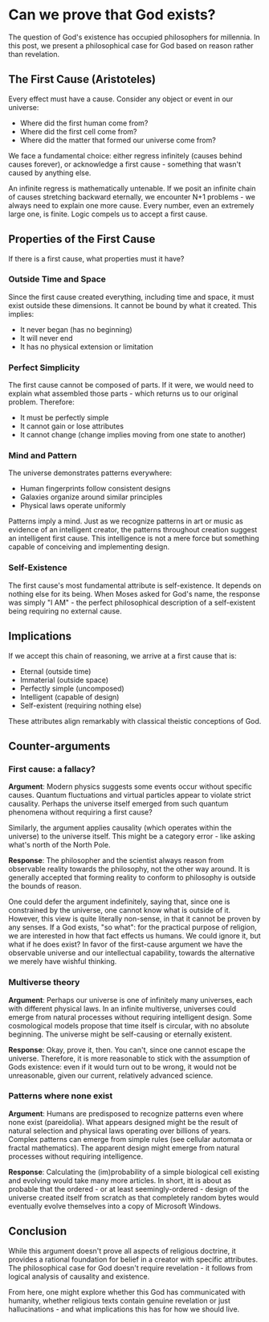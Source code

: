 # Can we prove that God exists?

The question of God's existence has occupied philosophers for millennia. 
In this post, we present a philosophical case for God based on reason 
rather than revelation.

## The First Cause (Aristoteles)

Every effect must have a cause. Consider any object or event in our universe:

- Where did the first human come from?
- Where did the first cell come from?
- Where did the matter that formed our universe come from?

We face a fundamental choice: either regress infinitely (causes behind causes forever), 
or acknowledge a first cause - something that wasn't caused by anything else.

An infinite regress is mathematically untenable. If we posit an infinite chain of 
causes stretching backward eternally, we encounter N+1 problems - we always need to 
explain one more cause. Every number, even an extremely large one, is finite. 
Logic compels us to accept a first cause.

## Properties of the First Cause

If there is a first cause, what properties must it have?

### Outside Time and Space

Since the first cause created everything, including time and space, it must exist 
outside these dimensions. It cannot be bound by what it created. This implies:

- It never began (has no beginning)
- It will never end
- It has no physical extension or limitation

### Perfect Simplicity

The first cause cannot be composed of parts. If it were, we would need to explain 
what assembled those parts - which returns us to our original problem. Therefore:

- It must be perfectly simple
- It cannot gain or lose attributes
- It cannot change (change implies moving from one state to another)

### Mind and Pattern

The universe demonstrates patterns everywhere:

- Human fingerprints follow consistent designs
- Galaxies organize around similar principles
- Physical laws operate uniformly

Patterns imply a mind. Just as we recognize patterns in art or music as 
evidence of an intelligent creator, the patterns throughout creation suggest 
an intelligent first cause. This intelligence is not a mere force but 
something capable of conceiving and implementing design.

### Self-Existence

The first cause's most fundamental attribute is self-existence. It depends 
on nothing else for its being. When Moses asked for God's name, the response 
was simply "I AM" - the perfect philosophical description of a self-existent 
being requiring no external cause.

## Implications

If we accept this chain of reasoning, we arrive at a first cause that is:

- Eternal (outside time)
- Immaterial (outside space)
- Perfectly simple (uncomposed)
- Intelligent (capable of design)
- Self-existent (requiring nothing else)

These attributes align remarkably with classical theistic conceptions of God.

## Counter-arguments

### First cause: a fallacy?

**Argument**: Modern physics suggests some events occur without specific causes. Quantum 
fluctuations and virtual particles appear to violate strict causality. Perhaps 
the universe itself emerged from such quantum phenomena without requiring a first cause?

Similarly, the argument applies causality (which operates within the universe) 
to the universe itself. This might be a category error - like asking what's north of the North Pole.

**Response**: The philosopher and the scientist always reason from observable reality towards the 
philosophy, not the other way around. It is generally accepted that forming reality to conform to 
philosophy is outside the bounds of reason.

One could defer the argument indefinitely, saying that, since one is constrained by the universe, 
one cannot know what is outside of it. However, this view is quite literally non-sense, in that 
it cannot be proven by any senses. If a God exists, "so what": for the practical purpose of religion, 
we are interested in how that fact effects us humans. We could ignore it, but what if he does exist? 
In favor of the first-cause argument we have the observable universe and our intellectual capability, 
towards the alternative we merely have wishful thinking.

### Multiverse theory

**Argument**: Perhaps our universe is one of infinitely many universes, each with different physical laws. 
In an infinite multiverse, universes could emerge from natural processes without requiring intelligent design.
Some cosmological models propose that time itself is circular, with no absolute beginning. 
The universe might be self-causing or eternally existent.

**Response**: Okay, prove it, then. You can't, since one cannot escape the universe. Therefore, it is more 
reasonable to stick with the assumption of Gods existence: even if it would turn out to be wrong, it would
not be unreasonable, given our current, relatively advanced science.

### Patterns where none exist

**Argument**: Humans are predisposed to recognize patterns even where none exist (pareidolia). 
What appears designed might be the result of natural selection and physical laws operating over billions of years.
Complex patterns can emerge from simple rules (see cellular automata or fractal mathematics). The apparent 
design might emerge from natural processes without requiring intelligence.

**Response**: Calculating the (im)probability of a simple biological cell existing and evolving would 
take many more articles. In short, itt is about as probable that the ordered - or at least seemingly-ordered - 
design of the universe created itself from scratch as that completely random bytes would eventually 
evolve themselves into a copy of Microsoft Windows.

## Conclusion

While this argument doesn't prove all aspects of religious doctrine, it provides 
a rational foundation for belief in a creator with specific attributes. The 
philosophical case for God doesn't require revelation - it follows from logical 
analysis of causality and existence.

From here, one might explore whether this God has communicated with humanity, 
whether religious texts contain genuine revelation or just hallucinations - 
and what implications this has for how we should live.

